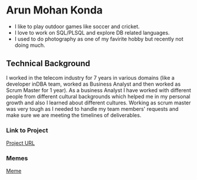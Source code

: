 # Arun Mohan Konda
* I like to play outdoor games like soccer and cricket.
* I love to work on SQL/PLSQL and explore DB related languages.
* I used to do photography as one of my favirite hobby but recently not doing much.

## Technical Background
I worked in the telecom industry for 7 years in various domains (like a developer inDBA team, worked as Business Analyst and then worked as Scrum Master for 1 year).
As a business Analyst I have worked with different people from different cultural backgrounds which helped me in my personal growth and also I learned about different cultures.
Working as scrum master was very tough as I needed to handle my team members' requests and make sure we are meeting the timelines of deliverables.

### Link to Project
[Project URL](https://kondaa1.github.io/GVSU-CIS641-Nidhyana/)


### Memes
[Meme](https://pics.astrologymemes.com/russian-photographer-captures-the-cutest-squirrel-photo-session-ever-4197975.png)
